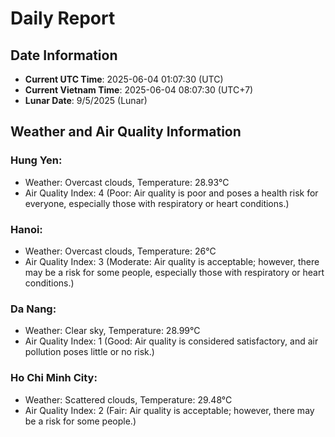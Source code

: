 # Daily Report
## Date Information
- **Current UTC Time**: 2025-06-04 01:07:30 (UTC)
- **Current Vietnam Time**: 2025-06-04 08:07:30 (UTC+7)
- **Lunar Date**: 9/5/2025 (Lunar)

## Weather and Air Quality Information

### Hung Yen:
- Weather: Overcast clouds, Temperature: 28.93°C
- Air Quality Index: 4 (Poor: Air quality is poor and poses a health risk for everyone, especially those with respiratory or heart conditions.)

### Hanoi:
- Weather: Overcast clouds, Temperature: 26°C
- Air Quality Index: 3 (Moderate: Air quality is acceptable; however, there may be a risk for some people, especially those with respiratory or heart conditions.)

### Da Nang:
- Weather: Clear sky, Temperature: 28.99°C
- Air Quality Index: 1 (Good: Air quality is considered satisfactory, and air pollution poses little or no risk.)

### Ho Chi Minh City:
- Weather: Scattered clouds, Temperature: 29.48°C
- Air Quality Index: 2 (Fair: Air quality is acceptable; however, there may be a risk for some people.)
